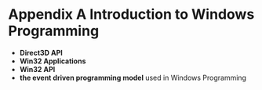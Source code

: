 # Appendix A Introduction to Windows Programming

- **Direct3D API**
- **Win32 Applications**
- **Win32 API**
- **the event driven programming model** used in Windows Programming
